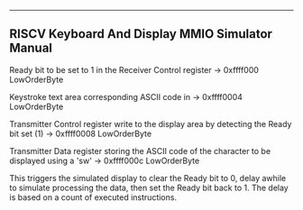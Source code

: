 
------
RISCV Keyboard And Display MMIO Simulator Manual
----




Ready bit to be set to 1 in the Receiver Control register  -> 0xffff000 LowOrderByte

Keystroke text area  corresponding ASCII code in -> 0xffff0004 LowOrderByte


Transmitter Control register write to the display area by detecting the Ready bit set (1) -> 0xffff0008 LowOrderByte

Transmitter Data register storing the ASCII code of the character to be displayed using a 'sw' -> 0xffff000c LowOrderByte

This triggers the simulated display to clear the Ready bit to 0, delay awhile to simulate processing the data, then set the Ready bit back to 1.  The delay is based on a count of executed instructions.
